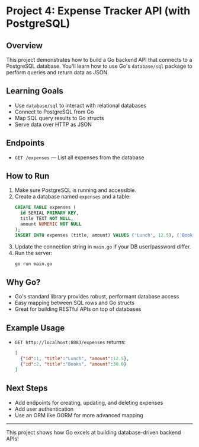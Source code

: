# Project 4: Expense Tracker API (with PostgreSQL)

## Overview
This project demonstrates how to build a Go backend API that connects to a PostgreSQL database. You'll learn how to use Go's `database/sql` package to perform queries and return data as JSON.

## Learning Goals
- Use `database/sql` to interact with relational databases
- Connect to PostgreSQL from Go
- Map SQL query results to Go structs
- Serve data over HTTP as JSON

## Endpoints
- `GET /expenses` — List all expenses from the database

## How to Run
1. Make sure PostgreSQL is running and accessible.
2. Create a database named `expenses` and a table:
   ```sql
   CREATE TABLE expenses (
     id SERIAL PRIMARY KEY,
     title TEXT NOT NULL,
     amount NUMERIC NOT NULL
   );
   INSERT INTO expenses (title, amount) VALUES ('Lunch', 12.5), ('Books', 30.0);
   ```
3. Update the connection string in `main.go` if your DB user/password differ.
4. Run the server:
   ```sh
   go run main.go
   ```

## Why Go?
- Go's standard library provides robust, performant database access
- Easy mapping between SQL rows and Go structs
- Great for building RESTful APIs on top of databases

## Example Usage
- `GET http://localhost:8083/expenses` returns:
  ```json
  [
    {"id":1, "title":"Lunch", "amount":12.5},
    {"id":2, "title":"Books", "amount":30.0}
  ]
  ```

## Next Steps
- Add endpoints for creating, updating, and deleting expenses
- Add user authentication
- Use an ORM like GORM for more advanced mapping

---

This project shows how Go excels at building database-driven backend APIs!
